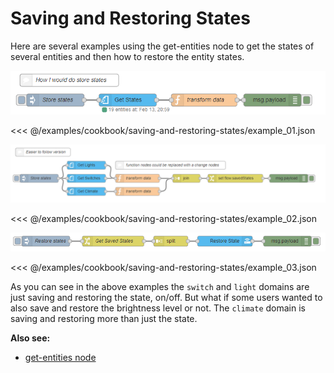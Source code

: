 # Saving and Restoring States

Here are several examples using the get-entities node to get the states of
several entities and then how to restore the entity states.

![](./images/saving-and-restoring-states_01.png)

<<< @/examples/cookbook/saving-and-restoring-states/example_01.json

![](./images/saving-and-restoring-states_02.png)

<<< @/examples/cookbook/saving-and-restoring-states/example_02.json

![](./images/saving-and-restoring-states_03.png)

<<< @/examples/cookbook/saving-and-restoring-states/example_03.json

As you can see in the above examples the `switch` and `light` domains are just saving and restoring the state, on/off. But what if some users wanted to also save and restore the brightness level or not. The `climate` domain is saving and restoring more than just the state.

**Also see:**

- [get-entities node](../node/get-entities.md)
